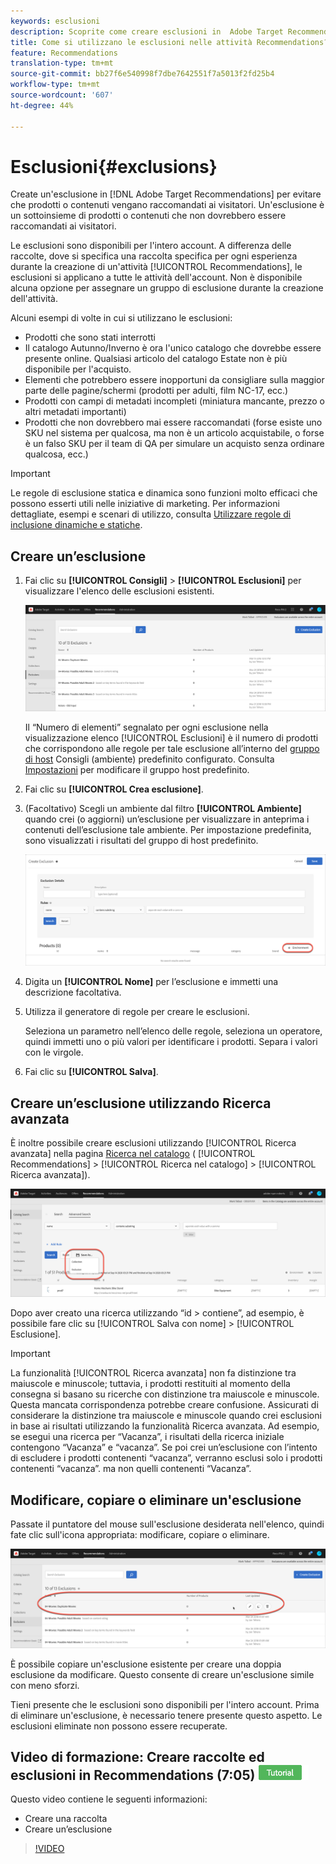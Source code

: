 ```yaml
---
keywords: esclusioni
description: Scoprite come creare esclusioni in  Adobe Target Recommendations per evitare che i prodotti o i contenuti vengano consigliati ai visitatori.
title: Come si utilizzano le esclusioni nelle attività Recommendations?
feature: Recommendations
translation-type: tm+mt
source-git-commit: bb27f6e540998f7dbe7642551f7a5013f2fd25b4
workflow-type: tm+mt
source-wordcount: '607'
ht-degree: 44%

---
```



# Esclusioni{#exclusions}

Create un&#39;esclusione in [!DNL Adobe Target Recommendations] per evitare che prodotti o contenuti vengano raccomandati ai visitatori. Un&#39;esclusione è un sottoinsieme di prodotti o contenuti che non dovrebbero essere raccomandati ai visitatori.

Le esclusioni sono disponibili per l&#39;intero account. A differenza delle raccolte, dove si specifica una raccolta specifica per ogni esperienza durante la creazione di un&#39;attività [!UICONTROL Recommendations], le esclusioni si applicano a tutte le attività dell&#39;account. Non è disponibile alcuna opzione per assegnare un gruppo di esclusione durante la creazione dell&#39;attività.

Alcuni esempi di volte in cui si utilizzano le esclusioni:

* Prodotti che sono stati interrotti
* Il catalogo Autunno/Inverno è ora l&#39;unico catalogo che dovrebbe essere presente online. Qualsiasi articolo del catalogo Estate non è più disponibile per l&#39;acquisto.
* Elementi che potrebbero essere inopportuni da consigliare sulla maggior parte delle pagine/schermi (prodotti per adulti, film NC-17, ecc.)
* Prodotti con campi di metadati incompleti (miniatura mancante, prezzo o altri metadati importanti)
* Prodotti che non dovrebbero mai essere raccomandati (forse esiste uno SKU nel sistema per qualcosa, ma non è un articolo acquistabile, o forse è un falso SKU per il team di QA per simulare un acquisto senza ordinare qualcosa, ecc.)

>[!IMPORTANT]
>
>Le regole di esclusione statica e dinamica sono funzioni molto efficaci che possono esserti utili nelle iniziative di marketing. Per informazioni dettagliate, esempi e scenari di utilizzo, consulta [Utilizzare regole di inclusione dinamiche e statiche](/help/c-recommendations/c-algorithms/use-dynamic-and-static-inclusion-rules.md#concept_4CB5C0FA705D4E449BD0B37B3D987F9F).

## Creare un’esclusione

1. Fai clic su **[!UICONTROL Consigli]** > **[!UICONTROL Esclusioni]** per visualizzare l&#39;elenco delle esclusioni esistenti.

   ![](assets/exclusions_list.png)

   Il “Numero di elementi” segnalato per ogni esclusione nella visualizzazione elenco [!UICONTROL Esclusioni] è il numero di prodotti che corrispondono alle regole per tale esclusione all’interno del [gruppo di host](/help/administrating-target/hosts.md) Consigli (ambiente) predefinito configurato. Consulta [Impostazioni](/help/c-recommendations/plan-implement.md#concept_C1E1E2351413468692D6C21145EF0B84) per modificare il gruppo host predefinito.

1. Fai clic su **[!UICONTROL Crea esclusione]**.

1. (Facoltativo) Scegli un ambiente dal filtro **[!UICONTROL Ambiente]** quando crei (o aggiorni) un’esclusione per visualizzare in anteprima i contenuti dell’esclusione tale ambiente. Per impostazione predefinita, sono visualizzati i risultati del gruppo di host predefinito.

   ![Creare un’esclusione](/help/c-recommendations/c-products/assets/CreateExclusion.png)

1. Digita un **[!UICONTROL Nome]** per l’esclusione e immetti una descrizione facoltativa.

1. Utilizza il generatore di regole per creare le esclusioni.

   Seleziona un parametro nell’elenco delle regole, seleziona un operatore, quindi immetti uno o più valori per identificare i prodotti. Separa i valori con le virgole.

1. Fai clic su **[!UICONTROL Salva]**.

## Creare un’esclusione utilizzando Ricerca avanzata

È inoltre possibile creare esclusioni utilizzando [!UICONTROL Ricerca avanzata] nella pagina [Ricerca nel catalogo](/help/c-recommendations/c-products/catalog-search.md#save-as) ( [!UICONTROL Recommendations] > [!UICONTROL Ricerca nel catalogo] > [!UICONTROL Ricerca avanzata]).

![Salva con nome, finestra di dialogo](/help/c-recommendations/c-products/assets/save-as.png)

Dopo aver creato una ricerca utilizzando “id > contiene”, ad esempio, è possibile fare clic su [!UICONTROL Salva con nome] > [!UICONTROL Esclusione].

>[!IMPORTANT]
>
>La funzionalità [!UICONTROL Ricerca avanzata] non fa distinzione tra maiuscole e minuscole; tuttavia, i prodotti restituiti al momento della consegna si basano su ricerche con distinzione tra maiuscole e minuscole. Questa mancata corrispondenza potrebbe creare confusione. Assicurati di considerare la distinzione tra maiuscole e minuscole quando crei esclusioni in base ai risultati utilizzando la funzionalità Ricerca avanzata. Ad esempio, se esegui una ricerca per “Vacanza”, i risultati della ricerca iniziale contengono “Vacanza” e “vacanza”. Se poi crei un’esclusione con l’intento di escludere i prodotti contenenti “vacanza”, verranno esclusi solo i prodotti contenenti “vacanza”. ma non quelli contenenti “Vacanza”.

## Modificare, copiare o eliminare un&#39;esclusione

Passate il puntatore del mouse sull&#39;esclusione desiderata nell&#39;elenco, quindi fate clic sull&#39;icona appropriata: modificare, copiare o eliminare.

![Icone al passaggio del mouse per un&#39;esclusione](/help/c-recommendations/c-products/assets/hover-exclusions.png)

È possibile copiare un&#39;esclusione esistente per creare una doppia esclusione da modificare. Questo consente di creare un&#39;esclusione simile con meno sforzi.

Tieni presente che le esclusioni sono disponibili per l&#39;intero account. Prima di eliminare un&#39;esclusione, è necessario tenere presente questo aspetto. Le esclusioni eliminate non possono essere recuperate.

## Video di formazione: Creare raccolte ed esclusioni in Recommendations (7:05) ![Logo delle esercitazioni](/help/assets/tutorial.png)

Questo video contiene le seguenti informazioni:

* Creare una raccolta
* Creare un’esclusione

>[!VIDEO](https://video.tv.adobe.com/v/27689)